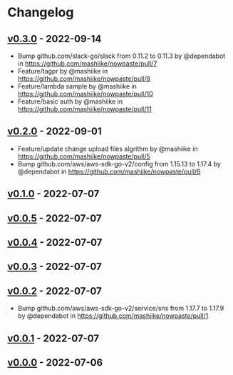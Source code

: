 # Changelog

## [v0.3.0](https://github.com/mashiike/nowpaste/compare/v0.2.0...v0.3.0) - 2022-09-14
- Bump github.com/slack-go/slack from 0.11.2 to 0.11.3 by @dependabot in https://github.com/mashiike/nowpaste/pull/7
- Feature/tagpr by @mashiike in https://github.com/mashiike/nowpaste/pull/8
- Feature/lambda sample by @mashiike in https://github.com/mashiike/nowpaste/pull/10
- Feature/basic auth by @mashiike in https://github.com/mashiike/nowpaste/pull/11

## [v0.2.0](https://github.com/mashiike/nowpaste/compare/v0.1.0...v0.2.0) - 2022-09-01
- Feature/update change upload files algrithm by @mashiike in https://github.com/mashiike/nowpaste/pull/5
- Bump github.com/aws/aws-sdk-go-v2/config from 1.15.13 to 1.17.4 by @dependabot in https://github.com/mashiike/nowpaste/pull/6

## [v0.1.0](https://github.com/mashiike/nowpaste/compare/v0.0.5...v0.1.0) - 2022-07-07

## [v0.0.5](https://github.com/mashiike/nowpaste/compare/v0.0.4...v0.0.5) - 2022-07-07

## [v0.0.4](https://github.com/mashiike/nowpaste/compare/v0.0.3...v0.0.4) - 2022-07-07

## [v0.0.3](https://github.com/mashiike/nowpaste/compare/v0.0.2...v0.0.3) - 2022-07-07

## [v0.0.2](https://github.com/mashiike/nowpaste/compare/v0.0.1...v0.0.2) - 2022-07-07
- Bump github.com/aws/aws-sdk-go-v2/service/sns from 1.17.7 to 1.17.9 by @dependabot in https://github.com/mashiike/nowpaste/pull/1

## [v0.0.1](https://github.com/mashiike/nowpaste/compare/v0.0.0...v0.0.1) - 2022-07-07

## [v0.0.0](https://github.com/mashiike/nowpaste/commits/v0.0.0) - 2022-07-06
